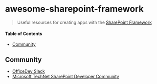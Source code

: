 # awesome-sharepoint-framework
 > Useful resources for creating apps with the [SharePoint Framework](https://docs.microsoft.com/en-us/sharepoint/dev/spfx/sharepoint-framework-overview)
 
 #### Table of Contents
* [Community](#community)

## Community
* [OfficeDev Slack](https://officedevslack.azurewebsites.net)
* [Microsoft TechNet SharePoint Developer Community](https://techcommunity.microsoft.com/t5/SharePoint-Developer/bd-p/SharePointDev)
